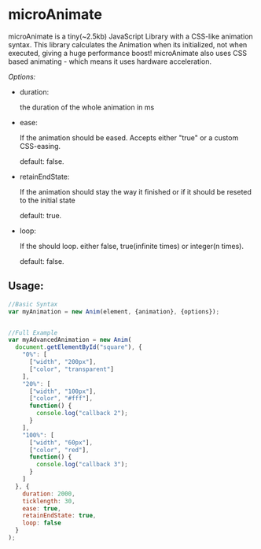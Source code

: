 # microAnimate
microAnimate is a tiny(~2.5kb) JavaScript Library with a CSS-like animation syntax. This library calculates the Animation when its initialized, not when executed, giving a huge performance boost! microAnimate also uses CSS based animating - which means it uses hardware acceleration.

_Options:_
- duration:

  the duration of the whole animation in ms


- ease:

  If the animation should be eased. Accepts either "true" or a custom CSS-easing.

  default: false.

- retainEndState:

  If the animation should stay the way it finished or if it should be reseted to the initial state

  default: true.

- loop:

  If the should loop. either false, true(infinite times) or integer(n times).

  default: false.

## Usage:

```javascript
//Basic Syntax
var myAnimation = new Anim(element, {animation}, {options});


//Full Example
var myAdvancedAnimation = new Anim(
  document.getElementById("square"), {
    "0%": [
      ["width", "200px"],
      ["color", "transparent"]
    ],
    "20%": [
      ["width", "100px"],
      ["color", "#fff"],
      function() {
        console.log("callback 2");
      }
    ],
    "100%": [
      ["width", "60px"],
      ["color", "red"],
      function() {
        console.log("callback 3");
      }
    ]
  }, {
    duration: 2000,
    ticklength: 30,
    ease: true,
    retainEndState: true,
    loop: false
  }
);
```

